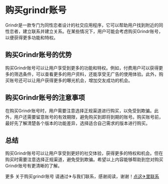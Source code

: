# 购买grindr账号

Grindr是一款专门为同性恋者设计的社交应用程序，它可以帮助用户找到附近的同性恋者，建立联系并建立关系。在某些情况下，用户可能会考虑购买Grindr账号，以便获得更多功能和特权。

## 购买Grindr账号的优势

购买Grindr账号可以让用户享受到更多的功能和特权。例如，付费用户可以获得更多的筛选条件，可以查看更多的用户资料，还能享受无广告的使用体验。此外，购买账号还可以让用户获得更多的曝光机会，增加交友成功的机会。

## 购买Grindr账号的注意事项

在购买Grindr账号时，用户需要注意选择正规渠道进行购买，以免受到欺骗。此外，用户还需要留意账号的有效期限，避免购买到即将到期的账号。购买账号前，最好先了解清楚各个版本的功能差异，选择适合自己需求的版本进行购买。

## 总结

购买Grindr账号可以让用户享受到更好的社交体验，获得更多的特权和机会。但在购买时需要注意选择正规渠道，避免受到欺骗。希望以上内容能够帮助到您对购买Grindr账号有更清晰的了解。

更多 关于购买grindr账号 请通过✈与我们联系，感谢阅读，谢谢！[点这✈里联系](https://sms.k02.cc)